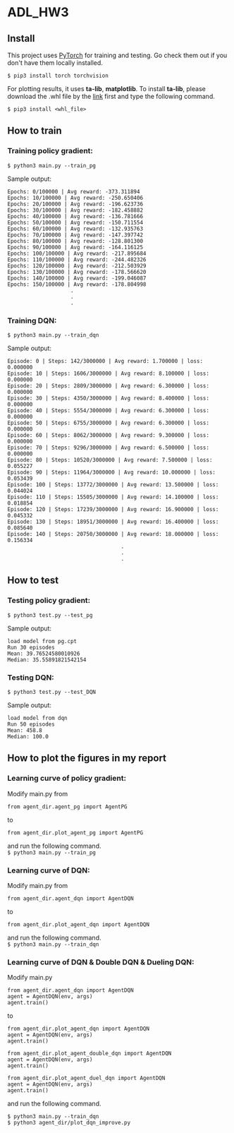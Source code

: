 # ADL_HW3

## Install
This project uses [PyTorch](https://pytorch.org/) for training and testing. Go check them out if you don't have them locally installed.

``$ pip3 install torch torchvision``

For plotting results, it uses **ta-lib**, **matplotlib**.
To install **ta-lib**, please download the .whl file by the [link](https://www.lfd.uci.edu/~gohlke/pythonlibs/#ta-lib) first and type the following command.

``$ pip3 install <whl_file>``

## How to train

### Training policy gradient:  
``$ python3 main.py --train_pg``

Sample output:
```
Epochs: 0/100000 | Avg reward: -373.311894
Epochs: 10/100000 | Avg reward: -250.650406
Epochs: 20/100000 | Avg reward: -196.623736
Epochs: 30/100000 | Avg reward: -182.458882
Epochs: 40/100000 | Avg reward: -136.781666
Epochs: 50/100000 | Avg reward: -150.711554
Epochs: 60/100000 | Avg reward: -132.935763
Epochs: 70/100000 | Avg reward: -147.397742
Epochs: 80/100000 | Avg reward: -128.801300
Epochs: 90/100000 | Avg reward: -164.116125
Epochs: 100/100000 | Avg reward: -217.895684
Epochs: 110/100000 | Avg reward: -244.482326
Epochs: 120/100000 | Avg reward: -212.503929
Epochs: 130/100000 | Avg reward: -178.566620
Epochs: 140/100000 | Avg reward: -199.046087
Epochs: 150/100000 | Avg reward: -178.804998
                    .
                    .
                    .
```

### Training DQN:
``$ python3 main.py --train_dqn``

Sample output:
```
Episode: 0 | Steps: 142/3000000 | Avg reward: 1.700000 | loss: 0.000000
Episode: 10 | Steps: 1606/3000000 | Avg reward: 8.100000 | loss: 0.000000
Episode: 20 | Steps: 2809/3000000 | Avg reward: 6.300000 | loss: 0.000000
Episode: 30 | Steps: 4350/3000000 | Avg reward: 8.400000 | loss: 0.000000
Episode: 40 | Steps: 5554/3000000 | Avg reward: 6.300000 | loss: 0.000000
Episode: 50 | Steps: 6755/3000000 | Avg reward: 6.300000 | loss: 0.000000
Episode: 60 | Steps: 8062/3000000 | Avg reward: 9.300000 | loss: 0.000000
Episode: 70 | Steps: 9296/3000000 | Avg reward: 6.500000 | loss: 0.000000
Episode: 80 | Steps: 10520/3000000 | Avg reward: 7.500000 | loss: 0.055227
Episode: 90 | Steps: 11964/3000000 | Avg reward: 10.000000 | loss: 0.053439
Episode: 100 | Steps: 13772/3000000 | Avg reward: 13.500000 | loss: 0.044024
Episode: 110 | Steps: 15505/3000000 | Avg reward: 14.100000 | loss: 0.018854
Episode: 120 | Steps: 17239/3000000 | Avg reward: 16.900000 | loss: 0.045332
Episode: 130 | Steps: 18951/3000000 | Avg reward: 16.400000 | loss: 0.085640
Episode: 140 | Steps: 20750/3000000 | Avg reward: 18.000000 | loss: 0.156334
                                    .
                                    .
                                    .
```

## How to test

### Testing policy gradient:
``$ python3 test.py --test_pg``

Sample output:
```
load model from pg.cpt
Run 30 episodes
Mean: 39.76524580010926
Median: 35.55891821542154
```

### Testing DQN:
``$ python3 test.py --test_DQN``

Sample output:
```
load model from dqn
Run 50 episodes
Mean: 458.8
Median: 100.0
```

## How to plot the figures in my report

### Learning curve of policy gradient:
Modify main.py from  
```
from agent_dir.agent_pg import AgentPG
```
to
```
from agent_dir.plot_agent_pg import AgentPG
```
and run the following command.  
``$ python3 main.py --train_pg``

### Learning curve of DQN:
Modify main.py from  
```
from agent_dir.agent_dqn import AgentDQN
```
to
```
from agent_dir.plot_agent_dqn import AgentDQN
```
and run the following command.  
``$ python3 main.py --train_dqn``

### Learning curve of DQN & Double DQN & Dueling DQN:
Modify main.py
```
from agent_dir.agent_dqn import AgentDQN
agent = AgentDQN(env, args)
agent.train()
```
to
```
from agent_dir.plot_agent_dqn import AgentDQN
agent = AgentDQN(env, args)
agent.train()

from agent_dir.plot_agent_double_dqn import AgentDQN
agent = AgentDQN(env, args)
agent.train()

from agent_dir.plot_agent_duel_dqn import AgentDQN
agent = AgentDQN(env, args)
agent.train()
```
and run the following command.  
```
$ python3 main.py --train_dqn
$ python3 agent_dir/plot_dqn_improve.py
```